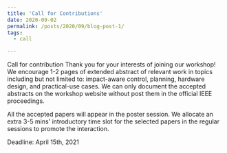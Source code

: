 ```yaml
---
title: 'Call for Contributions'
date: 2020-09-02
permalink: /posts/2020/09/blog-post-1/
tags:
  - call 

---
```

Call for contribution
Thank you for your interests of joining our workshop! We encourage 1-2 pages of extended abstract of relevant work in topics including but not limited to: impact-aware control, planning, hardware design, and practical-use cases. We can only document the accepted abstracts on the workshop website without post them in the official IEEE proceedings.

All the accepted papers will appear in the poster session. We allocate an extra 3-5 mins' introductory time slot for the selected papers in the regular sessions to promote the interaction. 

Deadline: April 15th, 2021


